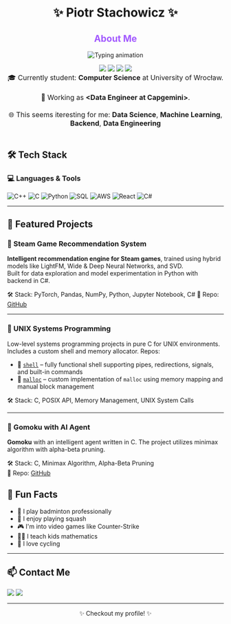 <h1 align="center">✨ Piotr Stachowicz ✨</h1>

<h2 align="center" style="color:#a259ff;"> About Me </h2>

<p align="center">
  <img src="https://readme-typing-svg.demolab.com?font=Fira+Code&weight=500&pause=1000&color=A259FF&center=true&vCenter=true&multiline=true&width=600&height=60&lines=CS+Student+%7C+Data+Engineer;Backend+Developer+%7C+Cloud Services" alt="Typing animation" />
</p>

<div align="center">
  <img src="https://img.shields.io/badge/Role-Data%20Engineer-%23a259ff?style=for-the-badge&logoColor=white" />
  <img src="https://img.shields.io/badge/Expertise-Machine%20Learning-%23a259ff?style=for-the-badge&logoColor=white" />
  <img src="https://img.shields.io/badge/Skills-Backend%20Development-%23a259ff?style=for-the-badge&logoColor=white" />
  <img src="https://img.shields.io/badge/Focus-Cloud%20Services-%23a259ff?style=for-the-badge&logoColor=white" />
</div>

<p align="center" style="max-width: 700px; margin: auto; font-size: 16px;">
  🎓 Currently student: <strong>Computer Science</strong> at University of Wrocław.<br/><br/>
  💼 Working as <strong>&lt;Data Engineer at Capgemini&gt;</strong>.<br/><br/>
  🌐 This seems iteresting for me: <strong>Data Science</strong>, <strong>Machine Learning</strong>, <strong>Backend</strong>, <strong>Data Engineering</strong><br/><br/>
</p>

## 🛠 Tech Stack

### 💻 Languages & Tools

![C++](https://img.shields.io/badge/-C++-00599C?style=flat&logo=c%2b%2b&logoColor=white)
![C](https://img.shields.io/badge/-C-000000?style=flat&logo=c&logoColor=white)
![Python](https://img.shields.io/badge/-Python-3776AB?style=flat&logo=python&logoColor=white)
![SQL](https://img.shields.io/badge/-SQL-4479A1?style=flat&logo=postgresql&logoColor=white)
![AWS](https://img.shields.io/badge/-AWS-FF9900?style=flat&logo=amazon-aws&logoColor=white)
![React](https://img.shields.io/badge/-React-61DAFB?style=flat&logo=react&logoColor=black)
![C#](https://img.shields.io/badge/-C%23-68217A?style=flat&logo=c-sharp&logoColor=white)

---

## 📌 Featured Projects

### 🔹 Steam Game Recommendation System
**Intelligent recommendation engine for Steam games**, trained using hybrid models like LightFM, Wide & Deep Neural Networks, and SVD.  
Built for data exploration and model experimentation in Python with backend in C#.

🛠 Stack: PyTorch, Pandas, NumPy, Python, Jupyter Notebook, C# 
📂 Repo: [GitHub](https://github.com/DominikSzczepaniak/GameRecommender)

---

### 🔹 UNIX Systems Programming
Low-level systems programming projects in pure C for UNIX environments. Includes a custom shell and memory allocator.
Repos:
- 📂 [`shell`](https://github.com/yourusername/minishell) – fully functional shell supporting pipes, redirections, signals, and built-in commands  
- 📂 [`malloc`](https://github.com/yourusername/malloc) – custom implementation of `malloc` using memory mapping and manual block management

🛠 Stack: C, POSIX API, Memory Management, UNIX System Calls  

---

### 🔹 Gomoku with AI Agent
**Gomoku** with an intelligent agent written in C. The project utilizes minimax algorithm with alpha-beta pruning.

🛠 Stack: C, Minimax Algorithm, Alpha-Beta Pruning  
📂 Repo: [GitHub](https://github.com/PiotrStachowicz/Gomoku)

## 🧠 Fun Facts
- 🏸 I play badminton professionally  
- 🏓 I enjoy playing squash  
- 🎮 I'm into video games like Counter-Strike  
- 👨‍🏫 I teach kids mathematics  
- 🚴 I love cycling  

---

## 📫 Contact Me

<p>
  <a href="mailto:piotrekstachowicz1@gmail.com"><img src="https://img.shields.io/badge/email-%23D14836.svg?&style=flat&logo=gmail&logoColor=white"/></a>
  <a href="https://www.linkedin.com/in/stachowicz-piotr"><img src="https://img.shields.io/badge/linkedin-%230077B5.svg?&style=flat&logo=linkedin&logoColor=white" /></a>
</p>

---

<p align="center">✨ Checkout my profile! ✨</p>
